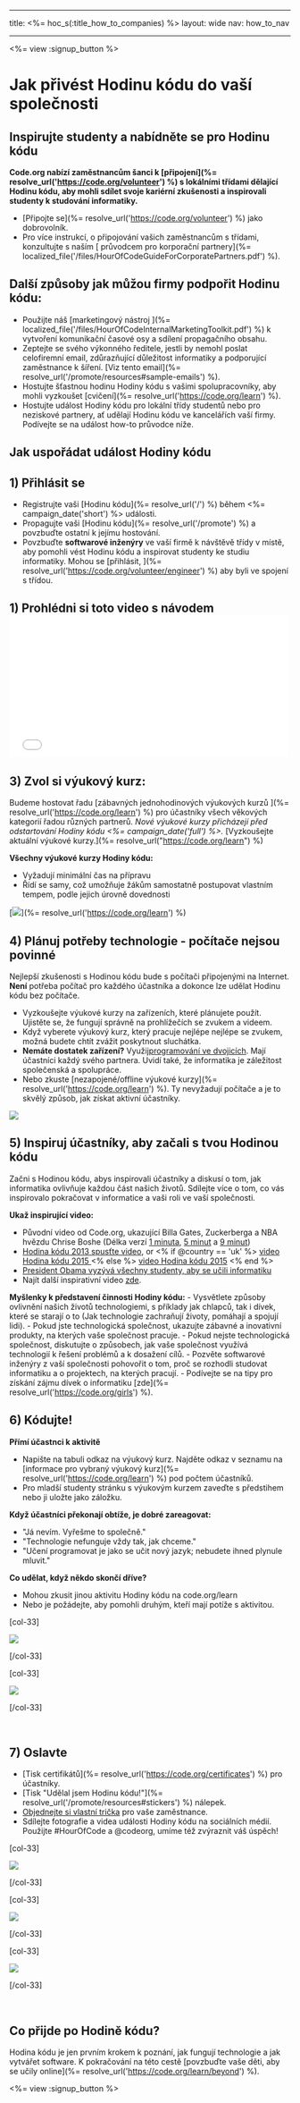* * *

title: <%= hoc_s(:title_how_to_companies) %> layout: wide nav: how_to_nav

* * *

<%= view :signup_button %>

# Jak přivést Hodinu kódu do vaší společnosti

## Inspirujte studenty a nabídněte se pro Hodinu kódu

**Code.org nabízí zaměstnancům šanci k [připojení](%= resolve_url('https://code.org/volunteer') %) s lokálními třídami dělající Hodinu kódu, aby mohli sdílet svoje kariérní zkušenosti a inspirovali studenty k studování informatiky.**

  * [Připojte se](%= resolve_url('https://code.org/volunteer') %) jako dobrovolník.
  * Pro více instrukcí, o připojování vašich zaměstnancům s třídami, konzultujte s naším [ průvodcem pro korporační partnery](%= localized_file('/files/HourOfCodeGuideForCorporatePartners.pdf') %).

## Další způsoby jak můžou firmy podpořit Hodinu kódu:

  * Použijte náš [marketingový nástroj ](%= localized_file('/files/HourOfCodeInternalMarketingToolkit.pdf') %) k vytvoření komunikační časové osy a sdílení propagačního obsahu.
  * Zeptejte se svého výkonného ředitele, jestli by nemohl poslat celofiremní email, zdůrazňující důležitost informatiky a podporující zaměstnance k šíření. [Viz tento email](%= resolve_url('/promote/resources#sample-emails') %).
  * Hostujte šťastnou hodinu Hodiny kódu s vašimi spolupracovníky, aby mohli vyzkoušet [cvičení](%= resolve_url('https://code.org/learn') %).
  * Hostujte událost Hodiny kódu pro lokální třídy studentů nebo pro neziskové partnery, ať udělají Hodinu kódu ve kancelářích vaší firmy. Podívejte se na událost how-to průvodce níže.

## Jak uspořádat událost Hodiny kódu

## 1) Přihlásit se

  * Registrujte vaši [Hodinu kódu](%= resolve_url('/') %) během <%= campaign_date('short') %> události.
  * Propagujte vaši [Hodinu kódu](%= resolve_url('/promote') %) a povzbuďte ostatní k jejímu hostování.
  * Povzbuďte **softwarové inženýry** ve vaší firmě k návštěvě třídy v místě, aby pomohli vést Hodinu kódu a inspirovat studenty ke studiu informatiky. Mohou se [přihlásit, ](%= resolve_url('https://code.org/volunteer/engineer') %) aby byli ve spojení s třídou.

## 1) Prohlédni si toto video s návodem <iframe width="500" height="255" src="//www.youtube.com/embed/SrnvvWDm73k" frameborder="0" allowfullscreen></iframe>
## 3) Zvol si výukový kurz:

Budeme hostovat řadu [zábavných jednohodinových výukových kurzů ](%= resolve_url('https://code.org/learn') %) pro účastníky všech věkových kategorií řadou různých partnerů. *Nové výukové kurzy přicházejí před odstartování Hodiny kódu <%= campaign_date('full') %>.* [Vyzkoušejte aktuální výukové kurzy.](%= resolve_url("https://code.org/learn") %)

**Všechny výukové kurzy Hodiny kódu:**

  * Vyžadují minimální čas na přípravu
  * Řídí se samy, což umožňuje žákům samostatně postupovat vlastním tempem, podle jejich úrovně dovednosti

[![](/images/fit-700/tutorials.png)](%= resolve_url('https://code.org/learn') %)

## 4) Plánuj potřeby technologie - počítače nejsou povinné

Nejlepší zkušenosti s Hodinou kódu bude s počítači připojenými na Internet. **Není** potřeba počítač pro každého účastníka a dokonce lze udělat Hodinu kódu bez počítače.

  * Vyzkoušejte výukové kurzy na zařízeních, které plánujete použít. Ujistěte se, že fungují správně na prohlížečích se zvukem a videem.
  * Když vyberete výukový kurz, který pracuje nejlépe nejlépe se zvukem, možná budete chtít zvážit poskytnout sluchátka.
  * **Nemáte dostatek zařízení?** Využij[programování ve dvojicích](https://www.youtube.com/watch?v=vgkahOzFH2Q). Mají účastníci každý svého partnera. Uvidí také, že informatika je záležitost společenská a spolupráce.
  * Nebo zkuste [nezapojené/offline výukové kurzy](%= resolve_url('https://code.org/learn') %). Ty nevyžadují počítače a je to skvělý způsob, jak získat aktivní účastníky. 

![](/images/fit-350/group_ipad.jpg)

## 5) Inspiruj účastníky, aby začali s tvou Hodinou kódu

Začni s Hodinou kódu, abys inspirovali účastníky a diskusí o tom, jak informatika ovlivňuje každou část našich životů. Sdílejte více o tom, co vás inspirovalo pokračovat v informatice a vaši roli ve vaší společnosti.

**Ukaž inspirující video:**

  * Původní video od Code.org, ukazující Billa Gates, Zuckerberga a NBA hvězdu Chrise Boshe (Délka verzí [1 minuta](https://www.youtube.com/watch?v=qYZF6oIZtfc), [5 minut](https://www.youtube.com/watch?v=nKIu9yen5nc) a [9 minut](https://www.youtube.com/watch?v=dU1xS07N-FA))
  * [Hodina kódu 2013 spusťte video](https://www.youtube.com/watch?v=FC5FbmsH4fw), or <% if @country == 'uk' %> [video Hodina kódu 2015 ](https://www.youtube.com/watch?v=7L97YMYqLHc) <% else %> [video Hodina kódu 2015](https://www.youtube.com/watch?v=7L97YMYqLHc) <% end %>
  * [President Obama vyzývá všechny studenty, aby se učili informatiku](https://www.youtube.com/watch?v=6XvmhE1J9PY)
  * Najít další inspirativní video [zde](https://www.youtube.com/playlist?list=PLzdnOPI1iJNfpD8i4Sx7U0y2MccnrNZuP).

**Myšlenky k představení činnosti Hodiny kódu:** - Vysvětlete způsoby ovlivnění našich životů technologiemi, s příklady jak chlapců, tak i dívek, které se starají o to (Jak technologie zachraňují životy, pomáhají a spojují lidi). - Pokud jste technologická společnost, ukazujte zábavné a inovativní produkty, na kterých vaše společnost pracuje. - Pokud nejste technologická společnost, diskutujte o způsobech, jak vaše společnost využívá technologií k řešení problémů a k dosažení cílů. - Pozvěte softwarové inženýry z vaší společnosti pohovořit o tom, proč se rozhodli studovat informatiku a o projektech, na kterých pracují. - Podívejte se na tipy pro získání zájmu dívek o informatiku [zde](%= resolve_url('https://code.org/girls') %).

## 6) Kódujte!

**Přímí účastnci k aktivitě**

  * Napište na tabuli odkaz na výukový kurz. Najděte odkaz v seznamu na [informace pro vybraný výukový kurz](%= resolve_url('https://code.org/learn') %) pod počtem účastníků.
  * Pro mladší studenty stránku s výukovým kurzem zaveďte s předstihem nebo ji uložte jako záložku.

**Když účastníci překonají obtíže, je dobré zareagovat:**

  * "Já nevím. Vyřešme to společně."
  * "Technologie nefunguje vždy tak, jak chceme."
  * "Učení programovat je jako se učit nový jazyk; nebudete ihned plynule mluvit."

**Co udělat, když někdo skončí dříve?**

  * Mohou zkusit jinou aktivitu Hodiny kódu na code.org/learn
  * Nebo je požádejte, aby pomohli druhým, kteří mají potíže s aktivitou.

[col-33]

![](/images/fit-250/highschoolgirls.jpeg)

[/col-33]

[col-33]

![](/images/fit-300/group_ar.jpg)

[/col-33]

<p style="clear:both">
  &nbsp;
</p>

## 7) Oslavte

  * [Tisk certifikátů](%= resolve_url('https://code.org/certificates') %) pro účastníky.
  * [Tisk "Udělal jsem Hodinu kódu!"](%= resolve_url('/promote/resources#stickers') %) nálepek.
  * [Objednejte si vlastní trička](http://blog.code.org/post/132608499493/hour-of-code-shirts-and-more) pro vaše zaměstnance.
  * Sdílejte fotografie a videa události Hodiny kódu na sociálních médií. Použijte #HourOfCode a @codeorg, umíme též zvýraznit váš úspěch!

[col-33]

![](/images/fit-250/celebrate2.jpeg)

[/col-33]

[col-33]

![](/images/fit-260/highlight-certificates.jpg)

[/col-33]

[col-33]

![](/images/fit-300/boy-certificate.jpg)

[/col-33]

<p style="clear:both">
  &nbsp;
</p>

## Co přijde po Hodině kódu?

Hodina kódu je jen prvním krokem k poznání, jak fungují technologie a jak vytvářet software. K pokračování na této cestě [povzbuďte vaše děti, aby se učily online](%= resolve_url('https://code.org/learn/beyond') %).

<%= view :signup_button %>
